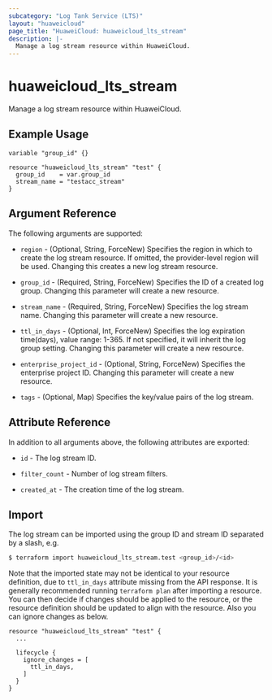 ```yaml
---
subcategory: "Log Tank Service (LTS)"
layout: "huaweicloud"
page_title: "HuaweiCloud: huaweicloud_lts_stream"
description: |-
  Manage a log stream resource within HuaweiCloud.
---
```


# huaweicloud_lts_stream

Manage a log stream resource within HuaweiCloud.

## Example Usage

```hcl
variable "group_id" {}

resource "huaweicloud_lts_stream" "test" {
  group_id    = var.group_id
  stream_name = "testacc_stream"
}
```

## Argument Reference

The following arguments are supported:

* `region` - (Optional, String, ForceNew) Specifies the region in which to create the log stream resource. If omitted, the
  provider-level region will be used. Changing this creates a new log stream resource.

* `group_id` - (Required, String, ForceNew) Specifies the ID of a created log group. Changing this parameter will create
  a new resource.

* `stream_name` - (Required, String, ForceNew) Specifies the log stream name. Changing this parameter will create a new
  resource.

* `ttl_in_days` - (Optional, Int, ForceNew) Specifies the log expiration time(days), value range: 1-365.
  If not specified, it will inherit the log group setting. Changing this parameter will create a new resource.

* `enterprise_project_id` - (Optional, String, ForceNew) Specifies the enterprise project ID.
  Changing this parameter will create a new resource.

* `tags` - (Optional, Map) Specifies the key/value pairs of the log stream.

## Attribute Reference

In addition to all arguments above, the following attributes are exported:

* `id` - The log stream ID.

* `filter_count` - Number of log stream filters.

* `created_at` - The creation time of the log stream.

## Import

The log stream can be imported using the group ID and stream ID separated by a slash, e.g.

```bash
$ terraform import huaweicloud_lts_stream.test <group_id>/<id>
```

Note that the imported state may not be identical to your resource definition, due to `ttl_in_days` attribute missing
from the API response. It is generally recommended running `terraform plan` after importing a resource.
You can then decide if changes should be applied to the resource, or the resource definition should be updated to
align with the resource. Also you can ignore changes as below.

```
resource "huaweicloud_lts_stream" "test" {
  ...

  lifecycle {
    ignore_changes = [
      ttl_in_days,
    ]
  }
}
